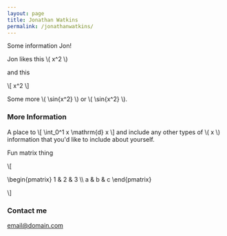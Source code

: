 ```yaml
---
layout: page
title: Jonathan Watkins
permalink: /jonathanwatkins/
---
```


Some information Jon! 

Jon likes this \\( x^2 \\)

and this

\\[ x^2 \\]

Some more \\( \sin{x^2} \\) or \\( \sin{x^2} \\).

### More Information

A place to \\[ \int_0^1 x \mathrm{d} x \\] and include any other types of \\( x \\) information that you'd like to include about yourself.

Fun matrix thing

\\[

\begin{pmatrix}
1 & 2 & 3 \\\\
a & b & c
\end{pmatrix}

\\]

### Contact me

[email@domain.com](mailto:email@domain.com)
